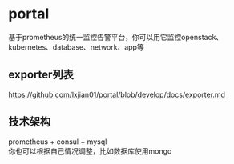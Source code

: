 # portal
基于prometheus的统一监控告警平台，你可以用它监控openstack、kubernetes、database、network、app等

## exporter列表
https://github.com/lxjian01/portal/blob/develop/docs/exporter.md

## 技术架构
prometheus + consul + mysql  
你也可以根据自己情况调整，比如数据库使用mongo
